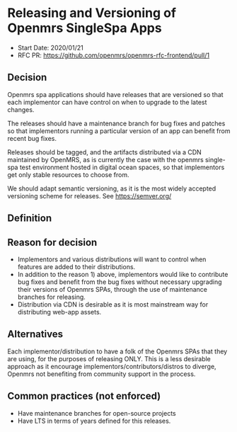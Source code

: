 # Releasing and Versioning of Openmrs SingleSpa Apps
- Start Date: 2020/01/21
- RFC PR: https://github.com/openmrs/openmrs-rfc-frontend/pull/1

## Decision
Openmrs spa applications should have releases that are versioned so that each implementor can have control on when to upgrade to the latest changes. 

The releases should have a maintenance branch for bug fixes and patches so that implementors running a particular version of an app can benefit from recent bug fixes. 

Releases should be tagged, and the artifacts distributed via a CDN maintained by OpenMRS, as is currently the case with the openmrs single-spa test environment hosted in digital ocean spaces, so that implementors get only stable resources to choose from. 

We should adapt semantic versioning, as it is the most widely accepted versioning scheme for releases. See https://semver.org/ 

## Definition

## Reason for decision
- Implementors and various distributions will want to control when features are added to their distributions. 
- In addition to the reason 1) above, implementors would like to contribute bug fixes and benefit from the bug fixes without necessary upgrading their versions of Openmrs SPAs, through the use of maintenance branches for releasing.
- Distribution via CDN is desirable as it is most mainstream way for distributing web-app assets.    

## Alternatives
Each implementor/distribution to have a folk of the Openmrs SPAs that they are using, for the purposes of releasing ONLY. This is a less desirable approach as it encourage implementors/contributors/distros to diverge, Openmrs not benefiting from community support in the process. 

## Common practices (not enforced)
- Have maintenance branches for open-source projects
- Have LTS in terms of years defined for this releases. 